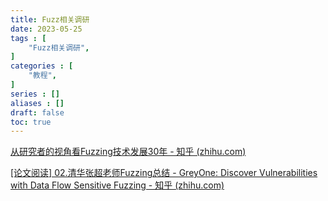 ```yaml
---
title: Fuzz相关调研
date: 2023-05-25
tags : [
	"Fuzz相关调研",
]
categories : [
	"教程",
]
series : []
aliases : []
draft: false
toc: true
---
```


[从研究者的视角看Fuzzing技术发展30年 - 知乎 (zhihu.com)](https://zhuanlan.zhihu.com/p/103914349)

[[论文阅读] 02.清华张超老师Fuzzing总结 - GreyOne: Discover Vulnerabilities with Data Flow Sensitive Fuzzing - 知乎 (zhihu.com)](https://zhuanlan.zhihu.com/p/446308018)